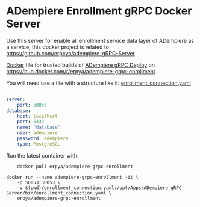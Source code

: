 ADempiere Enrollment gRPC Docker Server
=====================
Use this server for enable all enrollment service data layer of ADempiere as a service, this docker project is related to https://github.com/erpcya/adempiere-gRPC-Server

[Docker](https://www.docker.io/) file for trusted builds of [ADempiere gRPC Deploy](http://erpya.com/) on https://hub.docker.com/r/erpya/adempiere-grpc-enrollment.

You will need use a file with a structure like it: [enrollment_connection.yaml](enrollment_connection.yaml)
```yaml

server:
    port: 50053
database:
    host: localhost
    port: 5432
    name: "database"
    user: adempiere
    password: adempiere
    type: PostgreSQL
```

Run the latest container with:
```shell
    docker pull erpya/adempiere-grpc-enrollment
```

```shell
docker run --name adempiere-grpc-enrollment -it \
	-p 50053:50053 \
	-v $(pwd)/enrollment_connection.yaml:/opt/Apps/ADempiere-gRPC-Server/bin/enrollment_connection.yaml \
	erpya/adempiere-grpc-enrollment
```
